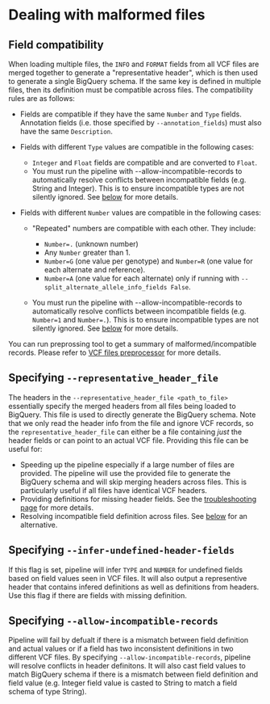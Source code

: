 # Dealing with malformed files


## Field compatibility

When loading multiple files, the `INFO` and `FORMAT` fields
from all VCF files are merged together to generate a "representative header",
which is then used to generate a single BigQuery schema. If the same key is
defined in multiple files, then its definition must be compatible across files.
The compatibility rules are as follows:

* Fields are compatible if they have the same `Number` and `Type` fields.
  Annotation fields (i.e. those specified by `--annotation_fields`) must also
  have the same `Description`.

* Fields with different `Type` values are compatible in the following cases:

  * `Integer` and `Float` fields are compatible and are converted to `Float`.
  * You must run the pipeline with --allow-incompatible-records to
    automatically resolve conflicts between incompatible fields (e.g. String
    and Integer). This is to ensure incompatible types are not silently ignored.
    See [below](#specifying---allow-incompatible-records) for more details.

* Fields with different `Number` values are compatible in the following cases:

  * "Repeated" numbers are compatible with each other. They include:
    * `Number=.` (unknown number)
    * Any `Number` greater than 1.
    * `Number=G` (one value per genotype) and `Number=R` (one value for each
      alternate and reference).
    * `Number=A` (one value for each alternate) only if running with
      `--split_alternate_allele_info_fields False`.

  * You must run the pipeline with --allow-incompatible-records to
    automatically resolve conflicts between incompatible fields (e.g.
    `Number=1` and `Number=.`). This is to ensure incompatible types
    are not silently ignored.
    See [below](#specifying---allow-incompatible-records) for more details.
    
You can run preprossing tool to get a summary of malformed/incompatible
records. Please refer to 
[VCF files preprocessor](docs/vcf_files_preprocessor.md) for more details.

## Specifying `--representative_header_file`

The headers in the `--representative_header_file <path_to_file>` essentially
specify the merged headers from all files being loaded to BigQuery. This file is
used to directly generate the BigQuery schema. Note that we only read the
header info from the file and ignore VCF records, so the
`representative_header_file` can either be a file containing *just* the header
fields or can point to an actual VCF file. Providing this file can be useful
for:

* Speeding up the pipeline especially if a large number of files are provided.
  The pipeline will use the provided file to generate the BigQuery schema and
  will skip merging headers across files. This is particularly useful if all
  files have identical VCF headers.
* Providing definitions for missing header fields. See the
  [troubleshooting page](./troubleshooting.md) for more details.
* Resolving incompatible field definition across files. See
  [below](#specifying---allow-incompatible-records) for an alternative.

## Specifying `--infer-undefined-header-fields`

If this flag is set, pipeline will infer `TYPE` and `NUMBER` for undefined
fields based on field values seen in VCF files. It will also output a
representive header that contains infered definitions as well as definitions
from headers. Use this flag if there are fields with missing definition.


## Specifying `--allow-incompatible-records`

Pipeline will fail by defualt if there is a mismatch between field definition
and actual values or if a field has two inconsistent definitions in two
different VCF files.
By specifying `--allow-incompatible-records`, pipeline will resolve conflicts
in header definitons. It will also cast field values to match BigQuery schema if
there is a mismatch between field definition and field value (e.g. Integer field
value is casted to String to match a field schema of type String).
